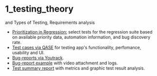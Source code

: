 # 1_testing_theory
 and Types of Testing, Requirements analysis
 <ul>
<li>  <a href="https://docs.google.com/spreadsheets/d/1oLHJUu53W6pAPgR9bOK7C4mAZ5CwJNmLezP8FFydA5s/edit?usp=sharing">Prioritization in Regression:</a> select tests for the regression suite based on available priority data, automation information, and bug discovery rate. </li> 
<li>  <a href="https://drive.google.com/file/d/1VkPa1IAN8fPstDDyqrQwQ-N1KL1yg7Ry/view?usp=sharing">Test cases via QASE</a> for testing app's functionality, perfomance, usability and UI. </li> 
<li>  <a href="https://group4-3.youtrack.cloud/issue/G43-275/Mobile-App-Testing-Olga-Sukhorukova">Bug-reports via Youtrack</a>. </li> 
<li>  <a href="https://drive.google.com/drive/folders/1zvGONh4GvgbfUaOk8uoXFn798lE9kMuw?usp=sharing">Bug-report example</a> with video attachment and logs. </li> 
 <li>  <a href="https://docs.google.com/document/d/1QvT5WCounw0zU4MBNOwrtBGLm4qm94UQNznQNLzmz28/edit?usp=sharing">Test summary report</a> with metrics and graphic test result analysis. </li> 

</ul>
